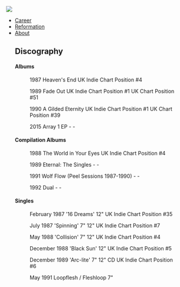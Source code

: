 <img src="https://upload.wikimedia.org/wikipedia/commons/thumb/f/f1/Loop_%281989%29.jpg/559px-Loop_%281989%29.jpg">

<ul class="nav">
 <li><a href="career">	Career</a></li>
 <li><a href="reformation">	Reformation</a></li>
 <li><a href="index">	About</a></li>

<h2>Discography</h2>

<h4>Albums</h4>

<figure>
1987	Heaven's End	UK Indie Chart Position #4	
</figure>
<figure>
1989	Fade Out	UK Indie Chart Position #1	UK Chart Position #51
</figure>
<figure>
1990	A Gilded Eternity	UK Indie Chart Position #1	UK Chart Position #39
</figure>
<figure>
2015	Array 1 EP	-	-
</figure>

<h4>Compilation Albums</h4>

<figure>
1988	The World in Your Eyes UK Indie Chart Position	#4
</figure>

<figure>
1989	Eternal: The Singles 	-	-
</figure>

<figure>
1991	Wolf Flow (Peel Sessions 1987-1990)	-	-
</figure>

<figure>
1992	Dual 	-	-
</figure>

<h4>Singles</h4>

<figure>
February	1987	'16 Dreams'	12"	UK Indie Chart Position #35
</figure>

<figure>
July	1987	'Spinning'	7" 12"	UK Indie Chart Position #7
</figure>

<figure>
May	1988	'Collision'	7" 12"	UK Indie Chart Position #4
</figure>

<figure>
December	1988	'Black Sun'	12"	UK Indie Chart Position #5
</figure>

<figure>
December	1989	'Arc-lite'	7" 12" CD	UK Indie Chart Position #6
</figure>

<figure>
May	1991	Loopflesh / Fleshloop	7"	
</figure>

